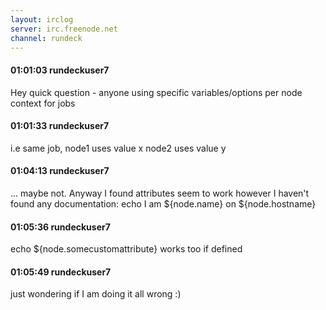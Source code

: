 ```yaml
---
layout: irclog
server: irc.freenode.net
channel: rundeck
---
```


#### 01:01:03 rundeckuser7
 Hey quick question - anyone using specific variables/options per node context for jobs
#### 01:01:33 rundeckuser7
 i.e same job, node1 uses value x node2 uses value y
#### 01:04:13 rundeckuser7
 ... maybe not. Anyway I found attributes seem to work however I haven't found any documentation: echo I am ${node.name} on ${node.hostname}
#### 01:05:36 rundeckuser7
 echo ${node.somecustomattribute} works too if defined
#### 01:05:49 rundeckuser7
 just wondering if I am doing it all wrong :)
